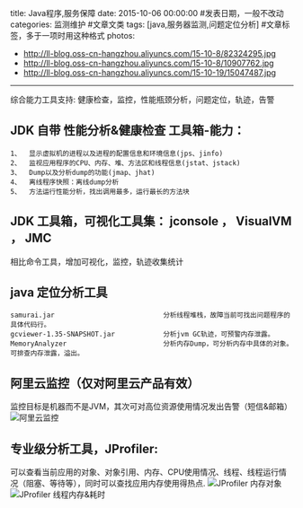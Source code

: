 title: Java程序,服务保障 
date: 2015-10-06 00:00:00 #发表日期，一般不改动
categories: 监测维护 #文章文类
tags: [java,服务器监测,问题定位分析] #文章标签，多于一项时用这种格式
photos:
- http://ll-blog.oss-cn-hangzhou.aliyuncs.com/15-10-8/82324295.jpg
- http://ll-blog.oss-cn-hangzhou.aliyuncs.com/15-10-8/10907762.jpg
- http://ll-blog.oss-cn-hangzhou.aliyuncs.com/15-10-19/15047487.jpg
---


综合能力工具支持:
健康检查，监控，性能瓶颈分析，问题定位，轨迹，告警




## JDK 自带 性能分析&健康检查 工具箱-能力：
```
1、  显示虚拟机的进程以及进程的配置信息和环境信息(jps、jinfo)
2、  监视应用程序的CPU、内存、堆、方法区和线程信息(jstat、jstack)
3、  Dump以及分析dump的功能(jmap、jhat)
4、  离线程序快照：离线dump分析
5、  方法运行性能分析，找出调用最多，运行最长的方法块
```


## JDK 工具箱，可视化工具集： jconsole ， VisualVM ， JMC
相比命令工具，增加可视化，监控，轨迹收集统计


## java 定位分析工具
```
samurai.jar                           分析线程堆栈，故障当前可找出问题程序的具体代码行。
gcviewer-1.35-SNAPSHOT.jar            分析jvm GC轨迹，可预警内存泄露。
MemoryAnalyzer                        分析内存Dump，可分析内存中具体的对象。可排查内存泄露，溢出。
```


<!-- more -->


## 阿里云监控（仅对阿里云产品有效）
监控目标是机器而不是JVM，其次可对高位资源使用情况发出告警（短信&邮箱）
![阿里云监控](http://ll-blog.oss-cn-hangzhou.aliyuncs.com/15-10-8/82324295.jpg "阿里云监控")


## 专业级分析工具，JProfiler:
可以查看当前应用的对象、对象引用、内存、CPU使用情况、线程、线程运行情况（阻塞、等待等），同时可以查找应用内存使用得热点.
![JProfiler 内存对象](http://ll-blog.oss-cn-hangzhou.aliyuncs.com/15-10-19/15047487.jpg)
![JProfiler 线程内存&耗时](http://ll-blog.oss-cn-hangzhou.aliyuncs.com/15-10-8/10907762.jpg)


